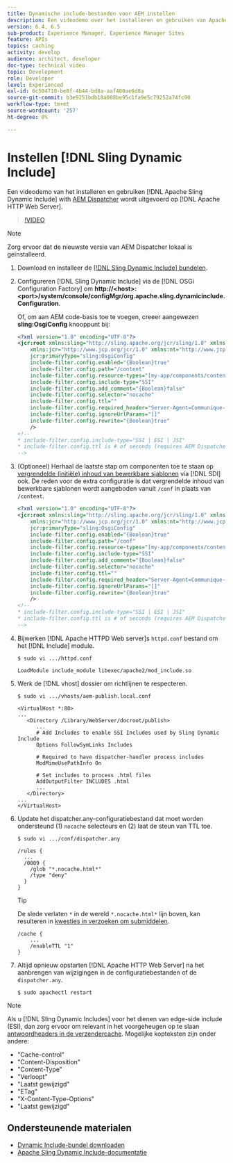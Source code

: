 ```yaml
---
title: Dynamische include-bestanden voor AEM instellen
description: Een videodemo over het installeren en gebruiken van Apache Sling Dynamic Include met AEM Dispatcher die op Apache HTTP Web Server wordt uitgevoerd.
version: 6.4, 6.5
sub-product: Experience Manager, Experience Manager Sites
feature: APIs
topics: caching
activity: develop
audience: architect, developer
doc-type: technical video
topic: Development
role: Developer
level: Experienced
exl-id: 6c504710-be8f-4b44-bd8a-aaf480ae6d8a
source-git-commit: b3e9251bdb18a008be95c1fa9e5c79252a74fc98
workflow-type: tm+mt
source-wordcount: '257'
ht-degree: 0%

---
```


# Instellen [!DNL Sling Dynamic Include]

Een videodemo van het installeren en gebruiken [!DNL Apache Sling Dynamic Include] with [AEM Dispatcher](https://experienceleague.adobe.com/docs/experience-manager-dispatcher/using/dispatcher.html) wordt uitgevoerd op [!DNL Apache HTTP Web Server].

>[!VIDEO](https://video.tv.adobe.com/v/17040?quality=12&learn=on)

>[!NOTE]
>
> Zorg ervoor dat de nieuwste versie van AEM Dispatcher lokaal is geïnstalleerd.

1. Download en installeer de [[!DNL Sling Dynamic Include] bundelen](https://sling.apache.org/downloads.cgi).
1. Configureren [!DNL Sling Dynamic Include] via de [!DNL OSGi Configuration Factory] om **http://&lt;host>:&lt;port>/system/console/configMgr/org.apache.sling.dynamicinclude.Configuration**.

   Of, om aan AEM code-basis toe te voegen, creeer aangewezen **sling:OsgiConfig** knooppunt bij:

   ```xml
   <?xml version="1.0" encoding="UTF-8"?>
   <jcr:root xmlns:sling="http://sling.apache.org/jcr/sling/1.0" xmlns:cq="http://www.day.com/jcr/cq/1.0"
       xmlns:jcr="http://www.jcp.org/jcr/1.0" xmlns:nt="http://www.jcp.org/jcr/nt/1.0"
       jcr:primaryType="sling:OsgiConfig"
       include-filter.config.enabled="{Boolean}true"
       include-filter.config.path="/content"
       include-filter.config.resource-types="[my-app/components/content/highly-dynamic]"
       include-filter.config.include-type="SSI" 
       include-filter.config.add_comment="{Boolean}false"
       include-filter.config.selector="nocache"
       include-filter.config.ttl=""
       include-filter.config.required_header="Server-Agent=Communique-Dispatcher"
       include-filter.config.ignoreUrlParams="[]"
       include-filter.config.rewrite="{Boolean}true"
       />
   <!--
   * include-filter.config.include-type="SSI | ESI | JSI"
   * include-filter.config.ttl is # of seconds (requires AEM Dispatcher 4.1.11+)
   -->
   ```

1. (Optioneel) Herhaal de laatste stap om componenten toe te staan op [vergrendelde (initiële) inhoud van bewerkbare sjablonen](https://helpx.adobe.com/experience-manager/6-5/sites/developing/using/page-templates-editable.html) via [!DNL SDI] ook. De reden voor de extra configuratie is dat vergrendelde inhoud van bewerkbare sjablonen wordt aangeboden vanuit `/conf` in plaats van `/content`.

   ```xml
   <?xml version="1.0" encoding="UTF-8"?>
   <jcr:root xmlns:sling="http://sling.apache.org/jcr/sling/1.0" xmlns:cq="http://www.day.com/jcr/cq/1.0"
       xmlns:jcr="http://www.jcp.org/jcr/1.0" xmlns:nt="http://www.jcp.org/jcr/nt/1.0"
       jcr:primaryType="sling:OsgiConfig"
       include-filter.config.enabled="{Boolean}true"
       include-filter.config.path="/conf"
       include-filter.config.resource-types="[my-app/components/content/highly-dynamic]"
       include-filter.config.include-type="SSI" 
       include-filter.config.add_comment="{Boolean}false"
       include-filter.config.selector="nocache"
       include-filter.config.ttl=""
       include-filter.config.required_header="Server-Agent=Communique-Dispatcher"
       include-filter.config.ignoreUrlParams="[]"
       include-filter.config.rewrite="{Boolean}true"
       />
   <!--
   * include-filter.config.include-type="SSI | ESI | JSI"
   * include-filter.config.ttl is # of seconds (requires AEM Dispatcher 4.1.11+)
   -->
   ```

1. Bijwerken [!DNL Apache HTTPD Web server]s `httpd.conf` bestand om het [!DNL Include] module.

   ```shell
   $ sudo vi .../httpd.conf
   ```

   ```shell
   LoadModule include_module libexec/apache2/mod_include.so
   ```

1. Werk de [!DNL vhost] dossier om richtlijnen te respecteren.

   ```shell
   $ sudo vi .../vhosts/aem-publish.local.conf
   ```

   ```shell
   <VirtualHost *:80>
   ...
      <Directory /Library/WebServer/docroot/publish>
         ...
         # Add Includes to enable SSI Includes used by Sling Dynamic Include
         Options FollowSymLinks Includes
   
         # Required to have dispatcher-handler process includes
         ModMimeUsePathInfo On
   
         # Set includes to process .html files
         AddOutputFilter INCLUDES .html
         ...
      </Directory>
   ...
   </VirtualHost>
   ```

1. Update het dispatcher.any-configuratiebestand dat moet worden ondersteund (1) `nocache` selecteurs en (2) laat de steun van TTL toe.

   ```shell
   $ sudo vi .../conf/dispatcher.any
   ```

   ```shell
   /rules {
     ...
     /0009 {
       /glob "*.nocache.html*"
       /type "deny"
     } 
   }
   ```

   >[!TIP]
   >
   > De slede verlaten `*` in de wereld `*.nocache.html*` lijn boven, kan resulteren in [kwesties in verzoeken om submiddelen](https://github.com/AdobeDocs/experience-manager-learn.en/issues/16).

   ```shell
   /cache {
       ...
       /enableTTL "1"
   }
   ```

1. Altijd opnieuw opstarten [!DNL Apache HTTP Web Server] na het aanbrengen van wijzigingen in de configuratiebestanden of de `dispatcher.any`.

   ```shell
   $ sudo apachectl restart
   ```

>[!NOTE]
>
>Als u [!DNL Sling Dynamic Includes] voor het dienen van edge-side include (ESI), dan zorg ervoor om relevant in het voorgeheugen op te slaan [antwoordheaders in de verzendercache](https://experienceleague.adobe.com/docs/experience-manager-dispatcher/using/configuring/dispatcher-configuration.html#CachingHTTPResponseHeaders). Mogelijke kopteksten zijn onder andere:
>
>* &quot;Cache-control&quot;
>* &quot;Content-Disposition&quot;
>* &quot;Content-Type&quot;
>* &quot;Verloopt&quot;
>* &quot;Laatst gewijzigd&quot;
>* &quot;ETag&quot;
>* &quot;X-Content-Type-Options&quot;
>* &quot;Laatst gewijzigd&quot;
>


## Ondersteunende materialen

* [Dynamic Include-bundel downloaden](https://sling.apache.org/downloads.cgi)
* [Apache Sling Dynamic Include-documentatie](https://github.com/Cognifide/Sling-Dynamic-Include)
